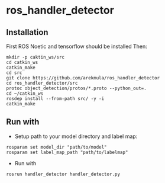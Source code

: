 # ros_handler_detector

## Installation
First ROS Noetic and tensorflow should be installed
Then:
```
mkdir -p caktin_ws/src
cd catkin_ws
catkin_make
cd src
git clone https://github.com/arekmula/ros_handler_detector
cd ros_handler_detector/src
protoc object_detection/protos/*.proto --python_out=.
cd ~/catkin_ws
rosdep install --from-path src/ -y -i
catkin_make
```

## Run with

- Setup path to your model directory and label map:
```
rosparam set model_dir "path/to/model"
rosparam set label_map_path "path/to/labelmap"
```

- Run with
```
rosrun handler_detector handler_detector.py
```